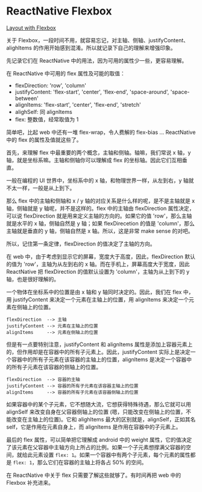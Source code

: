 # ReactNative Flexbox

[Layout with Flexbox](https://facebook.github.io/react-native/docs/flexbox.html)

关于 Flexbox，一段时间不用，就容易忘记，对主轴、侧轴、justifyContent、alighItems 的作用开始感到混淆。所以就记录下自己的理解来增强印象。

先记录它们在 ReactNative 中的用法，因为可用的属性少一些，更容易理解。

在 ReactNative 中可用的 flex 属性及可能的取值：

- flexDirection: 'row', 'column'
- justifyContent: 'flex-start', 'center', 'flex-end', 'space-around', 'space-between'
- alignItems: 'flex-start', 'center', 'flex-end', 'stretch'
- alighSelf: 同 alignItems
- flex: 整数值，经常取值为 1

简单吧，比起 web 中还有一堆 flex-wrap，令人费解的 flex-bias ... ReactNative 中的 flex 的属性及值就这些了。

首先，来理解 flex 中最重要的两个概念，主轴和侧轴。轴嘛，我们常说 x 轴，y 轴，就是坐标系嘛。主轴和侧轴你可以理解成 flex 的坐标轴。因此它们互相垂直。

一般在编程的 UI 世界中，坐标系中的 x 轴，和物理世界一样，从左到右，y 轴就不太一样，一般是从上到下。

那么 flex 中的主轴和侧轴和 x / y 轴的对应关系是什么样的呢，是不是主轴就是 x 轴，侧轴就是 y 轴呢，并不是这样的。flex 中的主轴由 flexDirection 属性决定，可以说 flexDirection 就是用来定义主轴的方向的。如果它的值 'row'，那么主轴就是水平的 x 轴，侧轴自然是 y 轴；如果 flexDirecetion 的值是 'column'，那么主轴就是垂直的 y 轴，侧轴自然是 x 轴。所以，这是非常 make sense 的对吧。

所以，记住第一条定律，flexDirection 的值决定了主轴的方向。

在 web 中，由于考虑到显示它的屏幕，宽度大于高度，因此，flexDirection 默认的值为 'row'，主轴为从左到右的 x 轴。而在手机上，屏幕高度大于宽度，因此 ReactNative 把 flexDirection 的值默认设置为 'column'，主轴为从上到下的 y 轴，也是很好理解的。

一个物体在坐标系中的位置是由 x 轴和 y 轴同时决定的。因此，我们在 flex 中，用 justifyContent 来决定一个元素在主轴上的位置，用 alignItems 来决定一个元素在侧轴上的位置。

    flexDirection  --> 主轴
    justifyContent --> 元素在主轴上的位置
    alignItems     --> 元素在侧轴上的位置

但是有一点要特别注意，justifyContent 和 alignItems 属性是添加上容器元素上的，但作用却是在容器中的所有子元素上。因此，justifyContent 实际上是决定一个容器中的所有子元素在该容器的主轴上的位置，alignItems 是决定一个容器中的所有子元素在该容器的侧轴上的位置。

    flexDirection  --> 容器的主轴
    justifyContent --> 容器的所有子元素在该容器主轴上的位置
    alignItems     --> 容器的所有子元素在该容器侧轴上的位置

如果容器中的某个子元素，它不想随大流，它想获得特殊待遇，那么它就可以用 alignSelf 来改变自身在父容器侧轴上的位置 (嗯，只能改变在侧轴上的位置，不能改变在主轴上的位置)。它和 alighItems 最大的区别就是，alignSelf，正如其名 self，它是作用在元素自身上，而 alignItems 是作用在容器中的子元素上。

最后的 flex 属性，可以简单把它理解成 android 中的 weight 属性，它的值决定了该元素在父容器中主轴方向上所占的比例。如果一个子元素想撑满父容器的空间，就给此元素设置 `flex: 1`。如果一个容器中有两个子元素，每个元素的属性都是 `flex: 1`，那么它们在容器的主轴上将各占 50% 的空间。

在 ReactNative 中关于 flex 只需要了解这些就够了。有时间再把 web 中的 Flexbox 补充进来。
